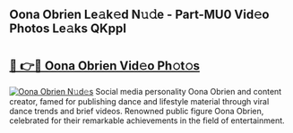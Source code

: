 ## Oona Obrien Le𝚊k𝚎d N𝚞𝚍e - Part-MU0 Vid𝚎o Photos Le𝚊ks QKppI

# <h2><a href="http://fbfcgh.evod.top/?m=Oona+Obrien">🔗 👉🔴 Oona Obrien Vid𝚎o Ph𝚘t𝚘s</a></h2>

[![Oona Obrien N𝚞d𝚎s](https://i.imgur.com/8V9OHl7.gif)](http://fbfcgh.evod.top/?m=Oona+Obrien)
Social media personality Oona Obrien and content creator, famed for publishing dance and lifestyle material through viral dance trends and brief videos. Renowned public figure Oona Obrien, celebrated for their remarkable achievements in the field of entertainment. 
